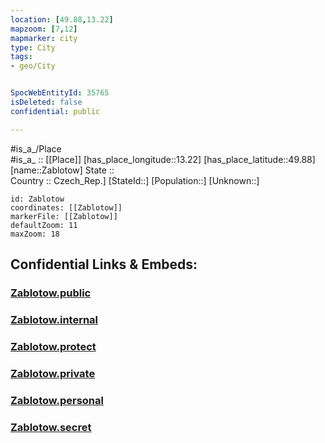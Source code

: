 ```yaml
---
location: [49.88,13.22] 
mapzoom: [7,12] 
mapmarker: city 
type: City
tags:
- geo/City


SpocWebEntityId: 35765
isDeleted: false
confidential: public

---
```

#is_a_/Place  
#is_a_ :: [[Place]] 
[has_place_longitude::13.22] 
[has_place_latitude::49.88] 
[name::Zablotow] 
State ::  
Country :: Czech_Rep.] 
[StateId::] 
[Population::] 
[Unknown::] 


```leaflet
id: Zablotow
coordinates: [[Zablotow]] 
markerFile: [[Zablotow]] 
defaultZoom: 11 
maxZoom: 18
```


## Confidential Links & Embeds: 

### [Zablotow.public](/_public/\Earth\Continent\Europe\Europe~Central\Czech_Republic\regions~Czech_Republic\Plzeňský\CityZablotow.public.md) 

### [Zablotow.internal](/_internal/\Earth\Continent\Europe\Europe~Central\Czech_Republic\regions~Czech_Republic\Plzeňský\CityZablotow.internal.md) 

### [Zablotow.protect](/_protect/\Earth\Continent\Europe\Europe~Central\Czech_Republic\regions~Czech_Republic\Plzeňský\CityZablotow.protect.md) 

### [Zablotow.private](/_private/\Earth\Continent\Europe\Europe~Central\Czech_Republic\regions~Czech_Republic\Plzeňský\CityZablotow.private.md) 

### [Zablotow.personal](/_personal/\Earth\Continent\Europe\Europe~Central\Czech_Republic\regions~Czech_Republic\Plzeňský\CityZablotow.personal.md) 

### [Zablotow.secret](/_secret/\Earth\Continent\Europe\Europe~Central\Czech_Republic\regions~Czech_Republic\Plzeňský\CityZablotow.secret.md)

